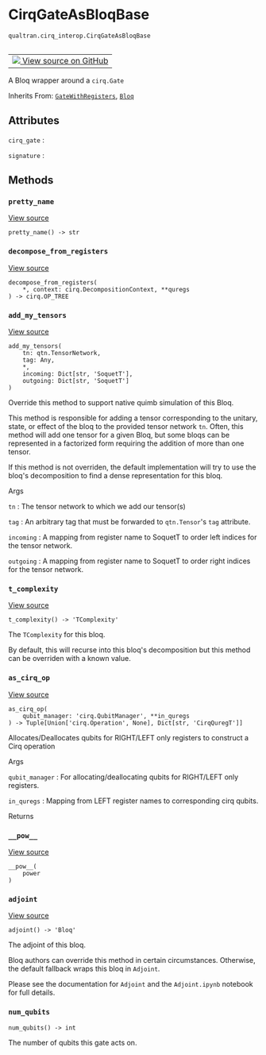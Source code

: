 # CirqGateAsBloqBase
`qualtran.cirq_interop.CirqGateAsBloqBase`


<table class="tfo-notebook-buttons tfo-api nocontent" align="left">
<td>
  <a target="_blank" href="https://github.com/quantumlib/Qualtran/blob/main/qualtran/cirq_interop/_cirq_to_bloq.py#L62-L141">
    <img src="https://www.tensorflow.org/images/GitHub-Mark-32px.png" />
    View source on GitHub
  </a>
</td>
</table>



A Bloq wrapper around a `cirq.Gate`

Inherits From: [`GateWithRegisters`](../../qualtran/GateWithRegisters.md), [`Bloq`](../../qualtran/Bloq.md)

<!-- Placeholder for "Used in" -->




<h2 class="add-link">Attributes</h2>

`cirq_gate`<a id="cirq_gate"></a>
: &nbsp;

`signature`<a id="signature"></a>
: &nbsp;




## Methods

<h3 id="pretty_name"><code>pretty_name</code></h3>

<a target="_blank" class="external" href="https://github.com/quantumlib/Qualtran/blob/main/qualtran/cirq_interop/_cirq_to_bloq.py#L70-L72">View source</a>

<pre class="devsite-click-to-copy prettyprint lang-py tfo-signature-link">
<code>pretty_name() -> str
</code></pre>




<h3 id="decompose_from_registers"><code>decompose_from_registers</code></h3>

<a target="_blank" class="external" href="https://github.com/quantumlib/Qualtran/blob/main/qualtran/cirq_interop/_cirq_to_bloq.py#L85-L96">View source</a>

<pre class="devsite-click-to-copy prettyprint lang-py tfo-signature-link">
<code>decompose_from_registers(
    *, context: cirq.DecompositionContext, **quregs
) -> cirq.OP_TREE
</code></pre>




<h3 id="add_my_tensors"><code>add_my_tensors</code></h3>

<a target="_blank" class="external" href="https://github.com/quantumlib/Qualtran/blob/main/qualtran/cirq_interop/_cirq_to_bloq.py#L98-L114">View source</a>

<pre class="devsite-click-to-copy prettyprint lang-py tfo-signature-link">
<code>add_my_tensors(
    tn: qtn.TensorNetwork,
    tag: Any,
    *,
    incoming: Dict[str, 'SoquetT'],
    outgoing: Dict[str, 'SoquetT']
)
</code></pre>

Override this method to support native quimb simulation of this Bloq.

This method is responsible for adding a tensor corresponding to the unitary, state, or
effect of the bloq to the provided tensor network `tn`. Often, this method will add
one tensor for a given Bloq, but some bloqs can be represented in a factorized form
requiring the addition of more than one tensor.

If this method is not overriden, the default implementation will try to use the bloq's
decomposition to find a dense representation for this bloq.

Args

`tn`
: The tensor network to which we add our tensor(s)

`tag`
: An arbitrary tag that must be forwarded to `qtn.Tensor`'s `tag` attribute.

`incoming`
: A mapping from register name to SoquetT to order left indices for
  the tensor network.

`outgoing`
: A mapping from register name to SoquetT to order right indices for
  the tensor network.




<h3 id="t_complexity"><code>t_complexity</code></h3>

<a target="_blank" class="external" href="https://github.com/quantumlib/Qualtran/blob/main/qualtran/cirq_interop/_cirq_to_bloq.py#L116-L117">View source</a>

<pre class="devsite-click-to-copy prettyprint lang-py tfo-signature-link">
<code>t_complexity() -> 'TComplexity'
</code></pre>

The `TComplexity` for this bloq.

By default, this will recurse into this bloq's decomposition but this
method can be overriden with a known value.

<h3 id="as_cirq_op"><code>as_cirq_op</code></h3>

<a target="_blank" class="external" href="https://github.com/quantumlib/Qualtran/blob/main/qualtran/cirq_interop/_cirq_to_bloq.py#L119-L125">View source</a>

<pre class="devsite-click-to-copy prettyprint lang-py tfo-signature-link">
<code>as_cirq_op(
    qubit_manager: 'cirq.QubitManager', **in_quregs
) -> Tuple[Union['cirq.Operation', None], Dict[str, 'CirqQuregT']]
</code></pre>

Allocates/Deallocates qubits for RIGHT/LEFT only registers to construct a Cirq operation


Args

`qubit_manager`
: For allocating/deallocating qubits for RIGHT/LEFT only registers.

`in_quregs`
: Mapping from LEFT register names to corresponding cirq qubits.




Returns




<h3 id="__pow__"><code>__pow__</code></h3>

<a target="_blank" class="external" href="https://github.com/quantumlib/Qualtran/blob/main/qualtran/cirq_interop/_cirq_to_bloq.py#L137-L138">View source</a>

<pre class="devsite-click-to-copy prettyprint lang-py tfo-signature-link">
<code>__pow__(
    power
)
</code></pre>




<h3 id="adjoint"><code>adjoint</code></h3>

<a target="_blank" class="external" href="https://github.com/quantumlib/Qualtran/blob/main/qualtran/cirq_interop/_cirq_to_bloq.py#L140-L141">View source</a>

<pre class="devsite-click-to-copy prettyprint lang-py tfo-signature-link">
<code>adjoint() -> 'Bloq'
</code></pre>

The adjoint of this bloq.

Bloq authors can override this method in certain circumstances. Otherwise, the default
fallback wraps this bloq in `Adjoint`.

Please see the documentation for `Adjoint` and the `Adjoint.ipynb` notebook for full
details.

<h3 id="num_qubits"><code>num_qubits</code></h3>

<pre class="devsite-click-to-copy prettyprint lang-py tfo-signature-link">
<code>num_qubits() -> int
</code></pre>

The number of qubits this gate acts on.




